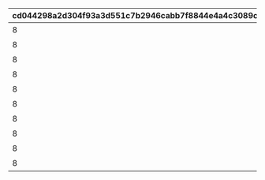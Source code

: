 |cd044298a2d304f93a3d551c7b2946cabb7f8844e4a4c3089c7ab2413caf3466|d0633da3708d4c68bf15cfe41c6bb7b9962d076675dd1bb04f19d6fa7c0c23c2|eda08f044c749ad3408dc8f384dcd04c59d8533084aa99cc7d512fca9960dafd|8a248c1c4fb03d06a7c09c39af3444670047c49d31a19574f7c1e10ccce71a25|82bfc86f98caf49d67d8af45b3124b4f3640cd93eb8191439e952374d6f6e7e2|fd0c766ee65c0ac1a517081553c39bfb5e8d13e295f6d57ad03b013ea63a2626|2e16fe9a605fdd8523aaa45576f78438377628ab8aab311e7c425e88e8a26a32|e875509f7dfaa3a707c7f3b57c7a1ed2e81ed2e323a4a02eaa22c491368f024c|
| --- | --- | --- | --- | --- | --- | --- | --- |
|8|1015001|30|0|91002|10150|ネビアの悪戯道|5150061|
|8|1015001|30|0|91002|10150|あいず・おん・ゆ～|5150062|
|8|1015001|30|0|91002|10150|基本に忠実に|5150063|
|8|1015001|30|0|91002|10150|デンジャラスなあの人|5150064|
|8|1015001|30|0|91002|10150|強制変身|5150065|
|8|1015001|30|0|91002|10150|アーマーパージ|5150066|
|8|1015001|30|0|91002|10150|お姉ちゃんに相談♪|5150067|
|8|1015001|30|0|91002|10150|ラーゴは見ていた|5150068|
|8|1015001|30|0|91002|10150|ゼロ距離の触れ合い|5150069|
|8|1015001|30|0|91002|10150|答えは同じ|5150070|